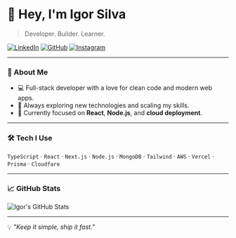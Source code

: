 # 👋 Hey, I'm **Igor Silva**  

> Developer. Builder. Learner.  

[![LinkedIn](https://img.shields.io/badge/-LinkedIn-0077B5?style=flat&logo=linkedin&logoColor=white)](https://br.linkedin.com/in/igor-mateus-santos-silva-41a361310)
[![GitHub](https://img.shields.io/badge/-GitHub-000?style=flat&logo=github&logoColor=white)](https://github.com/Igordevz)
[![Instagram](https://img.shields.io/badge/-Instagram-E4405F?style=flat&logo=instagram&logoColor=white)](https://www.instagram.com/euigor_santoss/)

---

### 🚀 About Me  
- 💻 Full-stack developer with a love for clean code and modern web apps.  
- 🧠 Always exploring new technologies and scaling my skills.  
- 🎯 Currently focused on **React**, **Node.js**, and **cloud deployment**.

---

### 🛠 Tech I Use  
`TypeScript` · `React` · `Next.js` · `Node.js` · `MongoDB` · `Tailwind` · `AWS` · `Vercel` · `Prisma` · `Cloudfare`

---

### 📈 GitHub Stats  
![Igor's GitHub Stats](https://github-readme-stats.vercel.app/api?username=igordevz&show_icons=true&include_all_commits=true&count_private=true&theme=transparent&hide_border=true&text_color=00bfa6&icon_color=00bfa6)

---

💡 _"Keep it simple, ship it fast."_
